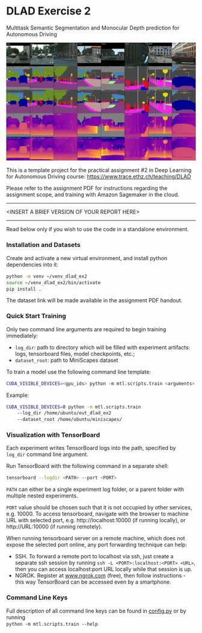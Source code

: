 # DLAD Exercise 2 

Multitask Semantic Segmentation and Monocular Depth prediction for Autonomous Driving

![Teaser](./doc/teaser.png)
 
This is a template project for the practical assignment #2 in Deep Learning for Autonomous Driving course:
https://www.trace.ethz.ch/teaching/DLAD

Please refer to the assignment PDF for instructions regarding the assignment scope, and training with 
Amazon Sagemaker in the cloud. 

---

\<INSERT A BRIEF VERSION OF YOUR REPORT HERE\>

---

Read below only if you wish to use the code in a standalone environment.

### Installation and Datasets

Create and activate a new virtual environment, and install python dependencies into it:
```bash
python -m venv ~/venv_dlad_ex2
source ~/venv_dlad_ex2/bin/activate
pip install .
```

The dataset link will be made available in the assignment PDF handout.

### Quick Start Training

Only two command line arguments are required to begin training immediately: 
- `log_dir`: path to directory which will be filled with experiment artifacts: logs, tensorboard files, model 
checkpoints, etc.;
- `dataset_root`: path to MiniScapes dataset

To train a model use the following command line template:
 ```bash
CUDA_VISIBLE_DEVICES=<gpu_ids> python -m mtl.scripts.train <arguments>    
```

Example:
```bash
CUDA_VISIBLE_DEVICES=0 python -m mtl.scripts.train 
    --log_dir /home/ubuntu/out_dlad_ex2 
    --dataset_root /home/ubuntu/miniscapes/
```

### Visualization with TensorBoard

Each experiment writes TensorBoard logs into the path, specified by `log_dir` command line argument. 

Run TensorBoard with the following command in a separate shell:
```bash
tensorboard --logdir <PATH> --port <PORT>
``` 

`PATH` can either be a single experiment log folder, or a parent folder with multiple nested experiments.

`PORT` value should be chosen such that it is not occupied by other services, e.g. 10000.
To access tensorboard, navigate with the browser to machine URL with selected port, e.g. http://localhost:10000 (if 
running locally), or http://URL:10000 (if running remotely). 

When running tensorboard server on a remote machine, which does not expose the selected port online, any port forwarding 
technique can help:

- SSH. To forward a remote port to localhost via ssh, just create a separate ssh session by running 
`ssh -L <PORT>:localhost:<PORT> <URL>`, then you can access localhost:port URL locally while that session is up.
- NGROK. Register at www.ngrok.com (free), then follow instructions - this way TensorBoard can be accessed even by a 
smartphone.

### Command Line Keys

Full description of all command line keys can be found in [config.py](mtl/utils/config.py) or by running  
`python -m mtl.scripts.train --help`
